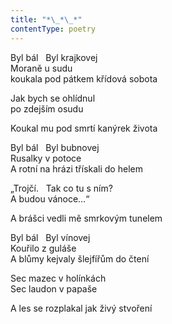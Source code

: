 ```yaml
---
title: "*\_*\_*"
contentType: poetry
---
```


<section>

Byl bál   Byl krajkovej  
Moraně u sudu  
koukala pod pátkem křídová sobota

Jak bych se ohlídnul  
po zdejším osudu

Koukal mu pod smrtí kanýrek života

Byl bál   Byl bubnovej  
Rusalky v potoce  
A rotní na hrázi třískali do helem

„Trojčí.   Tak co tu s ním?  
A budou vánoce…“

A brášci vedli mě smrkovým tunelem

Byl bál   Byl vínovej  
Kouřilo z guláše  
A blůmy kejvaly šlejfířům do čtení

Sec mazec v holínkách  
Sec laudon v papaše

A les se rozplakal jak živý stvoření

</section>
